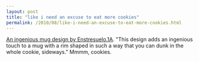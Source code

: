 ```yaml
---
layout: post
title: "like i need an excuse to eat more cookies"
permalink: /2010/08/like-i-need-an-excuse-to-eat-more-cookies.html
---
```


<p><a href="http://joshspear.com/item/cookie-dipping-mug/">An ingenious mug design by Enstresuelo.1A</a>. &quot;This design adds an ingenious touch to a mug with a rim shaped in such a way that you can dunk in the whole cookie, sideways.&quot;  Mmmm, cookies.</p>


